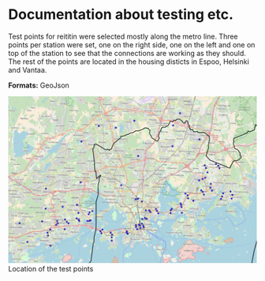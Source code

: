 # Documentation about testing etc. 


Test points for reititin were selected mostly along the metro line. Three points per station were set, one on the right side, one on the left and one on top of the station to see that the connections are working as they should. The rest of the points are located in the housing disticts in Espoo, Helsinki and Vantaa. 

**Formats:** GeoJson

![TestPointsImage](https://github.com/AccessibilityRG/HelsinkiRegionTravelTimeMatrix2018/blob/master/docs/LocationsOfTestPoints.png)
Location of the test points 


